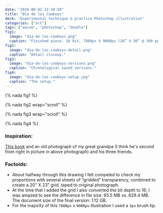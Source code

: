 ```yaml
---
date: "2010-08-02 22:30:50"
title: "Día de los Cowboys"
deck: "Experimental technique & practice Photoshop illustration"
categories: ["art"]
tags: ["wacom", "photoshop", "doodle"]
fig1:
  image: "dia-de-los-cowboys.png"
  caption: "Finished piece. 16 bit, 7800px X 9000px (26” X 30” @ 300 ppi)."
fig2:
  image: "dia-de-los-cowboys-detail.png"
  caption: "Detail closeup."
fig3:
  image: "dia-de-los-cowboys-versions.png"
  caption: "Chronological saved versions."
fig4:
  image: "dia-de-los-cowboys-setup.jpg"
  caption: "The setup."
---
```


{% nada fig1 %}

{% nada fig2 wrap="scroll" %}

{% nada fig3 wrap="scroll" %}

{% nada fig4 %}

### Inspiration:

[This book](http://www.amazon.com/Puro-Muerto-Spanish-LaMono-Press/dp/0972473521) and an old photograph of my great grandpa (I think he's second from right in picture in above photograph) and his three friends.

### Factoids:

* About halfway through this drawing I felt compeled to check my proportions with several sheets of “gridded” transparency, combined to create a 20" X 23" grid, taped to original photograph.
* At the time that I added the grid I also converted the bit depth to 16; I was amazed to see the difference in file size: 65.5 MB vs. 629.4 MB. The document size of the final version: 1.12 GB.
* For the majority of this `7800px` x `9000px` illustration I used a `3px` brush tip.
